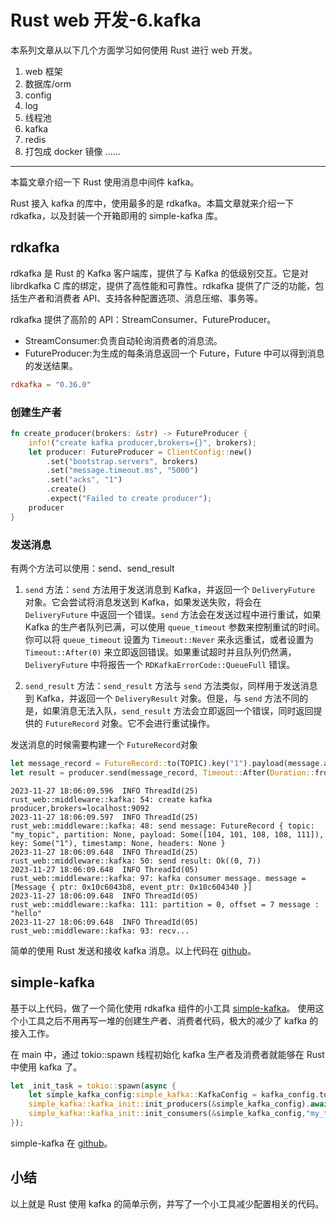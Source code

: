 # Rust web 开发-6.kafka
本系列文章从以下几个方面学习如何使用 Rust 进行 web 开发。

1. web 框架
2. 数据库/orm
3. config
4. log
5. 线程池
6. kafka
7. redis
8. 打包成 docker 镜像
   ……



---
本篇文章介绍一下 Rust 使用消息中间件 kafka。

Rust 接入 kafka 的库中，使用最多的是 rdkafka。本篇文章就来介绍一下 rdkafka，以及封装一个开箱即用的 simple-kafka 库。

## rdkafka
rdkafka 是 Rust 的 Kafka 客户端库，提供了与 Kafka 的低级别交互。它是对 librdkafka C 库的绑定，提供了高性能和可靠性。rdkafka 提供了广泛的功能，包括生产者和消费者 API、支持各种配置选项、消息压缩、事务等。

rdkafka 提供了高阶的 API：StreamConsumer、FutureProducer。

- StreamConsumer:负责自动轮询消费者的消息流。
- FutureProducer:为生成的每条消息返回一个 Future，Future 中可以得到消息的发送结果。


```toml
rdkafka = "0.36.0"
```


### 创建生产者
```rust
fn create_producer(brokers: &str) -> FutureProducer {
    info!("create kafka producer,brokers={}", brokers);
    let producer: FutureProducer = ClientConfig::new()
        .set("bootstrap.servers", brokers)
        .set("message.timeout.ms", "5000")
        .set("acks", "1")
        .create()
        .expect("Failed to create producer");
    producer
}
```

### 发送消息
有两个方法可以使用：send、send_result


1. `send` 方法：`send` 方法用于发送消息到 Kafka，并返回一个 `DeliveryFuture` 对象。它会尝试将消息发送到 Kafka，如果发送失败，将会在 `DeliveryFuture` 中返回一个错误。`send` 方法会在发送过程中进行重试，如果 Kafka 的生产者队列已满，可以使用 `queue_timeout` 参数来控制重试的时间。你可以将 `queue_timeout` 设置为 `Timeout::Never` 来永远重试，或者设置为 `Timeout::After(0)` 来立即返回错误。如果重试超时并且队列仍然满，`DeliveryFuture` 中将报告一个 `RDKafkaErrorCode::QueueFull` 错误。

2. `send_result` 方法：`send_result` 方法与 `send` 方法类似，同样用于发送消息到 Kafka，并返回一个 `DeliveryResult` 对象。但是，与 `send` 方法不同的是，如果消息无法入队，`send_result` 方法会立即返回一个错误，同时返回提供的 `FutureRecord` 对象。它不会进行重试操作。

发送消息的时候需要构建一个 `FutureRecord`对象
```rust
let message_record = FutureRecord::to(TOPIC).key("1").payload(message.as_bytes());
let result = producer.send(message_record, Timeout::After(Duration::from_secs(3))).await;
```

```log
2023-11-27 18:06:09.596  INFO ThreadId(25) rust_web::middleware::kafka: 54: create kafka producer,brokers=localhost:9092    
2023-11-27 18:06:09.597  INFO ThreadId(25) rust_web::middleware::kafka: 48: send message: FutureRecord { topic: "my_topic", partition: None, payload: Some([104, 101, 108, 108, 111]), key: Some("1"), timestamp: None, headers: None }    
2023-11-27 18:06:09.648  INFO ThreadId(25) rust_web::middleware::kafka: 50: send result: Ok((0, 7))    
2023-11-27 18:06:09.648  INFO ThreadId(05) rust_web::middleware::kafka: 97: kafka consumer message. message = [Message { ptr: 0x10c6043b8, event_ptr: 0x10c604340 }]    
2023-11-27 18:06:09.648  INFO ThreadId(05) rust_web::middleware::kafka: 111: partition = 0, offset = 7 message : "hello"    
2023-11-27 18:06:09.648  INFO ThreadId(05) rust_web::middleware::kafka: 93: recv...    
```

简单的使用 Rust 发送和接收 kafka 消息。以上代码在 [github](https://github.com/hitolz/rust-web/tree/kafka)。

## simple-kafka

基于以上代码，做了一个简化使用 rdkafka 组件的小工具 [simple-kafka](https://crates.io/crates/simple-kafka)。
使用这个小工具之后不用再写一堆的创建生产者、消费者代码，极大的减少了 kafka 的接入工作。

在 main 中，通过 tokio::spawn 线程初始化 kafka 生产者及消费者就能够在 Rust 中使用 kafka 了。

```rust
let _init_task = tokio::spawn(async {
    let simple_kafka_config:simple_kafka::KafkaConfig = kafka_config.to_owned().into();
    simple_kafka::kafka_init::init_producers(&simple_kafka_config).await;
    simple_kafka::kafka_init::init_consumers(&simple_kafka_config,"my_topic", message_handler).await;
});
```

simple-kafka 在 [github](https://github.com/hitolz/rust-web/tree/simple-kafka)。



## 小结
以上就是 Rust 使用 kafka 的简单示例，并写了一个小工具减少配置相关的代码。

